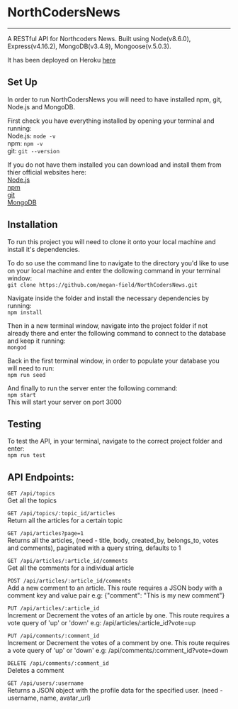 # NorthCodersNews
***

A RESTful API for Northcoders News. Built using Node(v8.6.0), Express(v4.16.2), MongoDB(v3.4.9), Mongoose(v.5.0.3).

It has been deployed on Heroku [here](https://nc-news2018.herokuapp.com/)

## Set Up

In order to run NorthCodersNews you will need to have installed npm, git, Node.js and MongoDB. 

First check you have everything installed by opening your terminal and running:  
Node.js:    `node -v`   
npm:        `npm -v`  
git:        `git --version`   

If you do not have them installed you can download and install them from thier official websites here:  
    [Node.js](https://nodejs.org/en/)  
    [npm](https://www.npmjs.com/get-npm)  
    [git](https://git-scm.com/)  
    [MongoDB](https://www.mongodb.com/download-center?jmp=nav#community)
    

## Installation 

To run this project you will need to clone it onto your local machine and install it's dependencies.

To do so use the command line to navigate to the directory you'd like to use on your local machine and enter the dollowing command in your terminal window:  
`git clone https://github.com/megan-field/NorthCodersNews.git`

Navigate inside the folder and install the necessary dependencies by running:  
`npm install`

Then in a new terminal window, navigate into the project folder if not already there and enter the following command to connect to the database and keep it running:  
`mongod`

Back in the first terminal window, in order to populate your database you will need to run:  
`npm run seed`

And finally to run the server enter the following command:  
`npm start`  
This will start your server on port 3000


## Testing

To test the API, in your terminal, navigate to the correct project folder and enter:  
`npm run test`


## API Endpoints:

```GET /api/topics```                             
Get all the topics  

```GET /api/topics/:topic_id/articles```        
Return all the articles for a certain topic  

```GET /api/articles?page=1```                         
Returns all the articles, (need - title, body, created_by, belongs_to, votes and comments), paginated with a query string, defaults to 1  

```GET /api/articles/:article_id/comments```        
Get all the comments for a individual article  

```POST /api/articles/:article_id/comments ```      
Add a new comment to an article. This route requires a JSON body with a comment key and value pair e.g: {"comment": "This is my new comment"}  

 ```PUT /api/articles/:article_id```                
Increment or Decrement the votes of an article by one. This route requires a vote query of 'up' or 'down'  e.g: /api/articles/:article_id?vote=up  
 
```PUT /api/comments/:comment_id```                 
Increment or Decrement the votes of a comment by one. This route requires a vote query of 'up' or 'down'   e.g: /api/comments/:comment_id?vote=down  

```DELETE /api/comments/:comment_id```              
Deletes a comment  

```GET /api/users/:username```                      
Returns a JSON object with the profile data for the specified user. (need - username, name, avatar_url)  